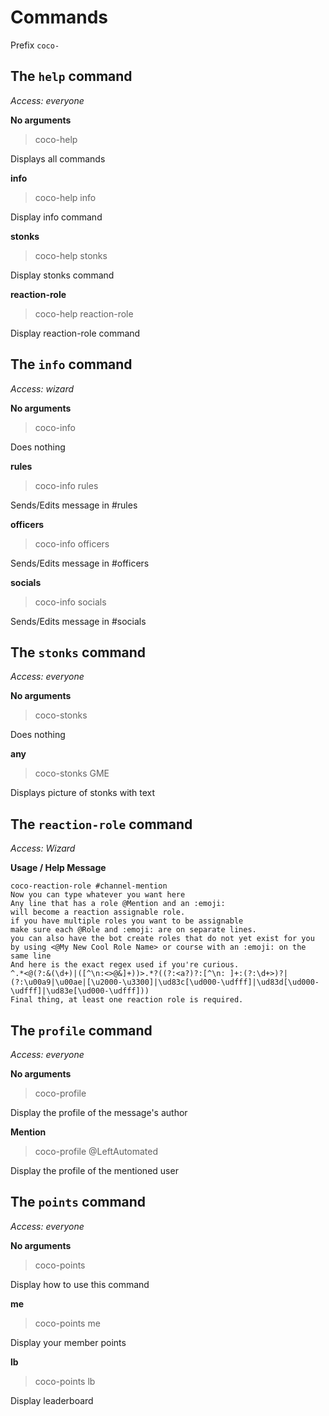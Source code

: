 # Commands

Prefix `coco-`

## The `help` command
_Access: everyone_

__No arguments__
> coco-help

Displays all commands

__info__
> coco-help info

Display info command

__stonks__
> coco-help stonks

Display stonks command

__reaction-role__
> coco-help reaction-role

Display reaction-role command

## The `info` command

_Access: wizard_

__No arguments__
> coco-info

Does nothing

__rules__
> coco-info rules

Sends/Edits message in #rules

__officers__
> coco-info officers

Sends/Edits message in #officers

__socials__
> coco-info socials

Sends/Edits message in #socials

## The `stonks` command
_Access: everyone_

__No arguments__
> coco-stonks

Does nothing

__any__
> coco-stonks GME

Displays picture of stonks with text

## The `reaction-role` command

_Access: Wizard_

__Usage / Help Message__

```
coco-reaction-role #channel-mention
Now you can type whatever you want here
Any line that has a role @Mention and an :emoji:
will become a reaction assignable role.
if you have multiple roles you want to be assignable
make sure each @Role and :emoji: are on separate lines.
you can also have the bot create roles that do not yet exist for you
by using <@My New Cool Role Name> or course with an :emoji: on the same line
And here is the exact regex used if you're curious.
^.*<@(?:&(\d+)|([^\n:<>@&]+))>.*?((?:<a?)?:[^\n: ]+:(?:\d+>)?|(?:\u00a9|\u00ae|[\u2000-\u3300]|\ud83c[\ud000-\udfff]|\ud83d[\ud000-\udfff]|\ud83e[\ud000-\udfff]))
Final thing, at least one reaction role is required.
```

## The `profile` command

_Access: everyone_

__No arguments__
> coco-profile

Display the profile of the message's author

__Mention__
> coco-profile @LeftAutomated

Display the profile of the mentioned user

## The `points` command

_Access: everyone_

__No arguments__
> coco-points

Display how to use this command

__me__
> coco-points me

Display your member points

__lb__
> coco-points lb

Display leaderboard
